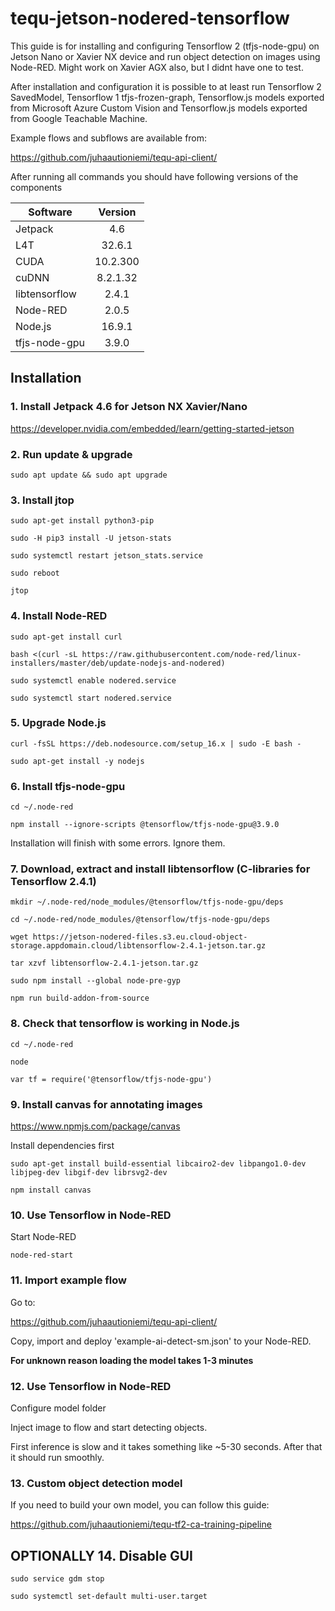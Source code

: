 # tequ-jetson-nodered-tensorflow

This guide is for installing and configuring Tensorflow 2 (tfjs-node-gpu) on Jetson Nano or Xavier NX device and run object detection on images using Node-RED. Might work on Xavier AGX also, but I didnt have one to test. 

After installation and configuration it is possible to at least run Tensorflow 2 SavedModel, Tensorflow 1 tfjs-frozen-graph, Tensorflow.js models exported from Microsoft Azure Custom Vision and Tensorflow.js models exported from Google Teachable Machine. 

Example flows and subflows are available from:

https://github.com/juhaautioniemi/tequ-api-client/

After running all commands you should have following versions of the components

| Software      | Version       | 
| ------------- |:-------------:| 
| Jetpack       | 4.6           | 
| L4T           | 32.6.1        | 
| CUDA          | 10.2.300      |  
| cuDNN         | 8.2.1.32	    | 
| libtensorflow | 2.4.1		      | 
| Node-RED	    | 2.0.5	        |
| Node.js       | 16.9.1        |
| tfjs-node-gpu | 3.9.0	        | 

## Installation

### 1. Install Jetpack 4.6 for Jetson NX Xavier/Nano

https://developer.nvidia.com/embedded/learn/getting-started-jetson

### 2. Run update & upgrade

```
sudo apt update && sudo apt upgrade
```

### 3. Install jtop 

```
sudo apt-get install python3-pip
```

```
sudo -H pip3 install -U jetson-stats
```

```
sudo systemctl restart jetson_stats.service
```

```
sudo reboot
```

```
jtop
```

### 4. Install Node-RED 

```
sudo apt-get install curl
```

```
bash <(curl -sL https://raw.githubusercontent.com/node-red/linux-installers/master/deb/update-nodejs-and-nodered)
```

```
sudo systemctl enable nodered.service
```

```
sudo systemctl start nodered.service
```

### 5. Upgrade Node.js 

```
curl -fsSL https://deb.nodesource.com/setup_16.x | sudo -E bash -
```

```
sudo apt-get install -y nodejs
```

### 6. Install tfjs-node-gpu

```
cd ~/.node-red
```

```
npm install --ignore-scripts @tensorflow/tfjs-node-gpu@3.9.0 
```

Installation will finish with some errors. Ignore them.

### 7. Download, extract and install libtensorflow (C-libraries for Tensorflow 2.4.1)
```
mkdir ~/.node-red/node_modules/@tensorflow/tfjs-node-gpu/deps
```

```
cd ~/.node-red/node_modules/@tensorflow/tfjs-node-gpu/deps
```

```
wget https://jetson-nodered-files.s3.eu.cloud-object-storage.appdomain.cloud/libtensorflow-2.4.1-jetson.tar.gz
```

```
tar xzvf libtensorflow-2.4.1-jetson.tar.gz
```

```
sudo npm install --global node-pre-gyp
```

```
npm run build-addon-from-source
```

### 8.  Check that tensorflow is working in Node.js

```
cd ~/.node-red
```

```
node
```

```
var tf = require('@tensorflow/tfjs-node-gpu')
```

### 9. Install canvas for annotating images

https://www.npmjs.com/package/canvas

Install dependencies first

```
sudo apt-get install build-essential libcairo2-dev libpango1.0-dev libjpeg-dev libgif-dev librsvg2-dev
```

```
npm install canvas
```

### 10. Use Tensorflow in Node-RED

Start Node-RED

```
node-red-start
```

### 11. Import example flow 

Go to:

https://github.com/juhaautioniemi/tequ-api-client/

Copy, import and deploy 'example-ai-detect-sm.json' to your Node-RED.

**For unknown reason loading the model takes 1-3 minutes**

### 12. Use Tensorflow in Node-RED

Configure model folder

Inject image to flow and start detecting objects.

First inference is slow and it takes something like ~5-30 seconds. After that it should run smoothly.

### 13. Custom object detection model

If you need to build your own model, you can follow this guide:

https://github.com/juhaautioniemi/tequ-tf2-ca-training-pipeline

## OPTIONALLY 14. Disable GUI

```
sudo service gdm stop
```

```
sudo systemctl set-default multi-user.target
```
